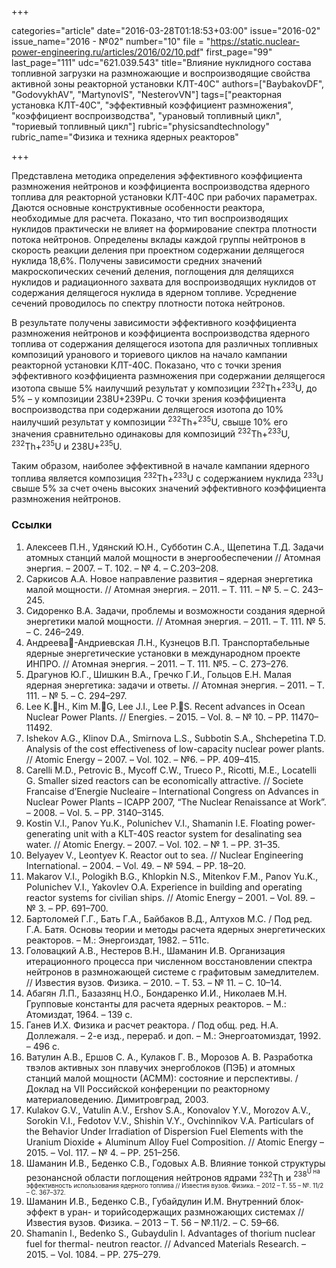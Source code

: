 +++

categories="article"
date="2016-03-28T01:18:53+03:00"
issue="2016-02"
issue_name="2016 - №02"
number="10"
file = "https://static.nuclear-power-engineering.ru/articles/2016/02/10.pdf"
first_page="99"
last_page="111"
udc="621.039.543"
title="Влияние нуклидного состава топливной загрузки на размножающие и воспроизводящие свойства активной зоны реакторной установки КЛТ-40С"
authors=["BaybakovDF", "GodovykhAV", "MartynovIS", "NesterovVN"]
tags=["реакторная установка КЛТ-40С", "эффективный коэффициент размножения", "коэффициент воспроизводства", "урановый топливный цикл", "ториевый топливный цикл"]
rubric="physicsandtechnology"
rubric_name="Физика и техника ядерных реакторов"

+++

Представлена методика определения эффективного коэффициента размножения нейтронов и коэффициента воспроизводства ядерного топлива для реакторной установки КЛТ-40С при рабочих параметрах. 
Даются основные конструктивные особенности реактора, необходимые для расчета. 
Показано, что тип воспроизводящих нуклидов практически не влияет на формирование спектра плотности потока нейтронов. 
Определены вклады каждой группы нейтронов в скорость реакции деления при проектном содержании делящегося нуклида 18,6%. 
Получены зависимости средних значений макроскопических сечений деления, поглощения для делящихся нуклидов и радиационного захвата для воспроизводящих нуклидов от содержания делящегося нуклида в ядерном топливе. 
Усреднение сечений проводилось по спектру плотности потока нейтронов.

В результате получены зависимости эффективного коэффициента размножения нейтронов и коэффициента воспроизводства ядерного топлива от содержания делящегося изотопа для различных топливных композиций уранового и ториевого циклов на начало кампании реакторной установки КЛТ-40С. 
Показано, что с точки зрения эффективного коэффициента размножения при содержании делящегося изотопа свыше 5% наилучший результат у композиции <sup>232</sup>Th+<sup>233</sup>U, до 5% – у композиции 238U+239Pu. 
С точки зрения коэффициента воспроизводства при содержании делящегося изотопа до 10% наилучший результат у композиции <sup>232</sup>Th+<sup>235</sup>U, свыше 10% его значения сравнительно одинаковы для композиций <sup>232</sup>Th+<sup>233</sup>U, <sup>232</sup>Th+<sup>235</sup>U и 238U+<sup>235</sup>U.

Таким образом, наиболее эффективной в начале кампании ядерного топлива является композиция <sup>232</sup>Th+<sup>233</sup>U с содержанием нуклида <sup>233</sup>U свыше 5% за счет очень высоких значений эффективного коэффициента размножения нейтронов.

### Ссылки

1. Алексеев П.Н.‚ Удянский Ю.Н., Субботин С.А., Щепетина Т.Д. Задачи атомных станций малой мощности в энергообеспечении // Атомная энергия. – 2007. – Т. 102. – № 4. – С.203–208.
2. Саркисов А.А. Новое направление развития – ядерная энергетика малой мощности. // Атомная энергия. – 2011. – Т. 111. – № 5. – С. 243–245.
3. Сидоренко В.А. Задачи, проблемы и возможности создания ядерной энергетики малой мощности. // Атомная энергия. – 2011. – Т. 111. № 5. – С. 246–249.
4. Андреева-Андриевская Л.Н., Кузнецов В.П. Транспортабельные ядерные энергетические установки в международном проекте ИНПРО. // Атомная энергия. – 2011. – Т. 111. №5. – С. 273–276.
5. Драгунов Ю.Г.‚ Шишкин В.А., Гречко Г.И., Гольцов Е.Н. Малая ядерная энергетика: задачи и ответы. // Атомная энергия. – 2011. – Т. 111. – № 5. – С. 294–297.
6. Lee K.H., Kim M.G, Lee J.I., Lee P.S. Recent advances in Ocean Nuclear Power Plants. // Energies. – 2015. – Vol. 8. – № 10. – PP. 11470–11492.
7. Ishekov A.G., Klinov D.A., Smirnova L.S., Subbotin S.A., Shchepetina T.D. Analysis of the cost effectiveness of low-capacity nuclear power plants. // Atomic Energy – 2007. – Vol. 102. – №6. – PP. 409–415.
8. Carelli M.D., Petrovic B., Mycoff C.W., Trueco P., Ricotti, M.E., Locatelli G. Smaller sized reactors can be economically attractive. // Societe Francaise d’Energie Nucleaire – International Congress on Advances in Nuclear Power Plants – ICAPP 2007, “The Nuclear Renaissance at Work”. – 2008. – Vol. 5. – PP. 3140–3145.
9. Kostin V.I., Panov Yu.K., Polunichev V.I., Shamanin I.E. Floating power-generating unit with a KLT-40S reactor system for desalinating sea water. // Atomic Energy. – 2007. – Vol. 102. – № 1. – PP. 31–35.
10. Belyayev V., Leontyev K. Reactor out to sea. // Nuclear Engineering International. – 2004. – Vol. 49. – № 594. – PP. 18–20.
11. Makarov V.I., Pologikh B.G., Khlopkin N.S., Mitenkov F.M., Panov Yu.K., Polunichev V.I., Yakovlev O.A. Experience in building and operating reactor systems for civilian ships. // Atomic Energy – 2001. – Vol. 89. – № 3. – PP. 691–700.
12. Бартоломей Г.Г., Бать Г.А., Байбаков В.Д., Алтухов М.С. / Под ред. Г.А. Батя. Основы теории и методы расчета ядерных энергетических реакторов. – М.: Энергоиздат, 1982. – 511с.
13. Головацкий А.В., Нестеров В.Н., Шаманин И.В. Организация итерационного процесса при численном восстановлении спектра нейтронов в размножающей системе с графитовым замедлителем. // Известия вузов. Физика. – 2010. – Т. 53. – № 11. – С. 10–14.
14. Абагян Л.П., Базазянц Н.О., Бондаренко И.И., Николаев М.Н. Групповые константы для расчета ядерных реакторов. – М.: Атомиздат, 1964. – 139 с.
15. Ганев И.Х. Физика и расчет реактора. / Под общ. ред. Н.А. Доллежаля. – 2-е изд., перераб. и доп. – М.: Энергоатомиздат, 1992. – 496 с.
16. Ватулин А.В., Ершов С. А., Кулаков Г. В., Морозов А. В. Разработка твэлов активных зон плавучих энергоблоков (ПЭБ) и атомных станций малой мощности (АСММ): состояние и перспективы. / Доклад на VII Российской конференции по реакторному материаловедению. Димитровград, 2003.
17. Kulakov G.V., Vatulin A.V., Ershov S.A., Konovalov Y.V., Morozov A.V., Sorokin V.I., Fedotov V.V., Shishin V.Y., Ovchinnikov V.A. Particulars of the Behavior Under Irradiation of Dispersion Fuel Elements with the Uranium Dioxide + Aluminum Alloy Fuel Composition. // Atomic Energy – 2015. – Vol. 117. – № 4. – PP. 251–256.
18. Шаманин И.В., Беденко С.В., Годовых А.В. Влияние тонкой структуры резонансной области поглощения нейтронов ядрами <sup>232</sup>Th и <sup>238<sup>U на эффективность использования ядерного топлива // Известия вузов. Физика. – 2012 – Т. 55 – №. 11/2 – C. 367–372.
19. Шаманин И.В., Беденко С.В., Губайдулин И.М. Внутренний блок-эффект в уран- и торийсодержащих размножающих системах // Известия вузов. Физика. – 2013 – Т. 56 – №.11/2. – C. 59–66.
20. Shamanin I., Bedenko S., Gubaydulin I. Advantages of thorium nuclear fuel for thermal- neutron reactor. // Advanced Materials Research. – 2015. – Vol. 1084. – PP. 275–279.
